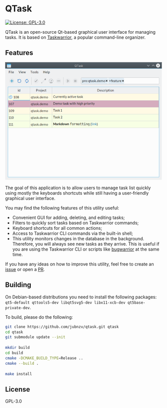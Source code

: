 # QTask

 [![License: GPL-3.0](https://img.shields.io/badge/License-GPL3-blue.svg)](https://opensource.org/licenses/GPL-3.0)

QTask is an open-source Qt-based graphical user interface for managing tasks. It is based on [Taskwarrior](https://taskwarrior.org/), a popular command-line organizer.

## Features

![image](assets/screenshot.png)

The goal of this application is to allow users to manage task list quickly using mostly the keyboards shortcuts while still having a user-friendly graphical user interface.

You may find the following features of this utility useful:

* Convenient GUI for adding, deleting, and editing tasks;
* Filters to quickly sort tasks based on Taskwarrior commands;
* Keyboard shortcuts for all common actions;
* Access to Taskwarrior CLI commands via the built-in shell;
* This utility monitors changes in the database in the background. Therefore, you will always see new tasks as they arrive. This is useful if you are using the Taskwarrior CLI or scripts like [bugwarrior](https://github.com/ralphbean/bugwarrior) at the same time.

If you have any ideas on how to improve this utility, feel free to create an [issue](https://github.com/jubnzv/qtask/issues) or open a [PR](https://github.com/jubnzv/qtask/pulls).

## Building

On Debian-based distributions you need to install the following packages: `qt5-default qttools5-dev libqt5svg5-dev libx11-xcb-dev qt5base-private-dev`.

To build, please do the following:

```bash
git clone https://github.com/jubnzv/qtask.git qtask
cd qtask
git submodule update --init

mkdir build
cd build
cmake -DCMAKE_BUILD_TYPE=Release ..
cmake --build .

make install
```

## License

GPL-3.0

